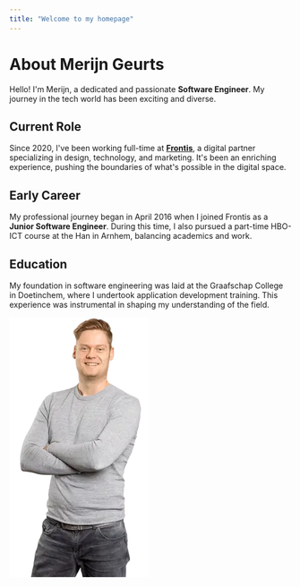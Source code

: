 ```yaml
---
title: "Welcome to my homepage"
---
```


# About Merijn Geurts

Hello! I'm Merijn, a dedicated and passionate **Software Engineer**. My journey in the tech world has been exciting and diverse.

## Current Role

Since 2020, I've been working full-time at **[Frontis](https://frontis.nl)**, a digital partner specializing in design, technology, and marketing. It's been an enriching experience, pushing the boundaries of what's possible in the digital space.

## Early Career

My professional journey began in April 2016 when I joined Frontis as a **Junior Software Engineer**. During this time, I also pursued a part-time HBO-ICT course at the Han in Arnhem, balancing academics and work.

## Education

My foundation in software engineering was laid at the Graafschap College in Doetinchem, where I undertook application development training. This experience was instrumental in shaping my understanding of the field.

![Merijn Geuts](cover.webp)
